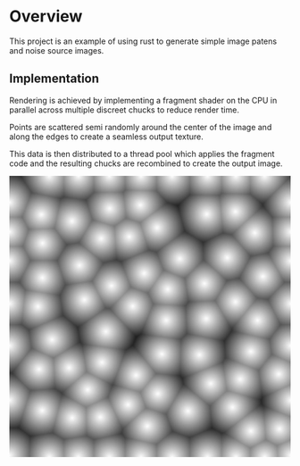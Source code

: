 # Overview
This project is an example of using rust to generate simple image patens and noise source images.

## Implementation
Rendering is achieved by implementing a fragment shader on the CPU in parallel across multiple discreet chucks to reduce render time.

Points are scattered semi randomly around the center of the image and along the edges to create a seamless output texture.

This data is then distributed to a thread pool which applies the fragment code and the resulting chucks are recombined to create the output image.

![Output example](/frame.jpg)